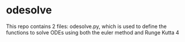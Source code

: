 # odesolve

This repo contains 2 files: odesolve.py, which is used to define the functions to solve ODEs using both the euler method and Runge Kutta 4
